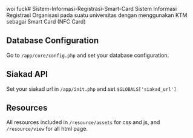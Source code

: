 woi fuck# Sistem-Informasi-Registrasi-Smart-Card
Sistem Informasi Registrasi Organisasi pada suatu universitas dengan menggunakan KTM sebagai Smart Card (NFC Card)

## Database Configuration
Go to `/app/core/config.php` and set your database configuration.

## Siakad API
Set your siakad url in `/app/init.php` and set `$GLOBALS['siakad_url']`

## Resources
All resources included in `/resource/assets` for css and js, and `/resource/view` for all html page.
